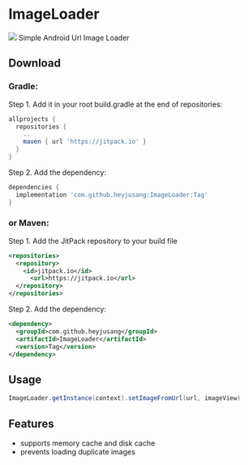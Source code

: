ImageLoader
===========
[![](https://jitpack.io/v/heyjusang/ImageLoader.svg)](https://jitpack.io/#heyjusang/ImageLoader)
Simple Android Url Image Loader

Download
--------
### Gradle:
Step 1. Add it in your root build.gradle at the end of repositories:
```gradle
allprojects {
  repositories {
    ..
    maven { url 'https://jitpack.io' }
  }
}
```
Step 2. Add the dependency:
```gradle	
dependencies {
  implementation 'com.github.heyjusang:ImageLoader:Tag'
}
```

### or Maven:
Step 1. Add the JitPack repository to your build file
```xml
<repositories>
  <repository>
    <id>jitpack.io</id>
      <url>https://jitpack.io</url>
  </repository>
</repositories>
```
Step 2. Add the dependency:
```xml
<dependency>
  <groupId>com.github.heyjusang</groupId>
  <artifactId>ImageLoader</artifactId>
  <version>Tag</version>
</dependency>
```

Usage
-----
```java
ImageLoader.getInstance(context).setImageFromUrl(url, imageView)
```

Features
--------
* supports memory cache and disk cache
* prevents loading duplicate images 
